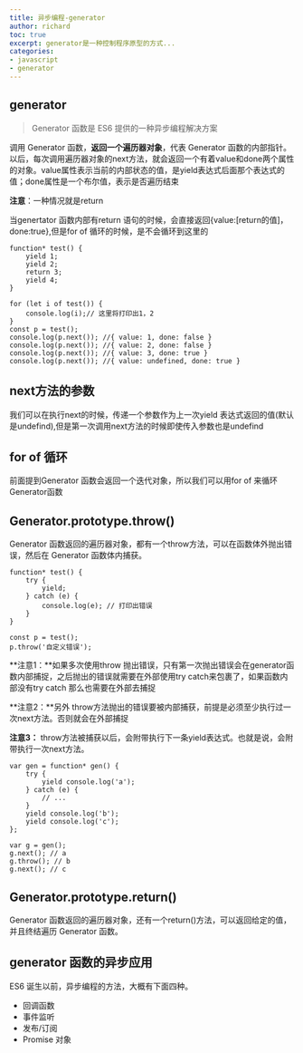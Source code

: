 ```yaml
---
title: 异步编程-generator
author: richard
toc: true
excerpt: generator是一种控制程序原型的方式...
categories:
- javascript
- generator
---
```


## generator
>Generator 函数是 ES6 提供的一种异步编程解决方案

调用 Generator 函数，**返回一个遍历器对象**，代表 Generator 函数的内部指针。以后，每次调用遍历器对象的next方法，就会返回一个有着value和done两个属性的对象。value属性表示当前的内部状态的值，是yield表达式后面那个表达式的值；done属性是一个布尔值，表示是否遍历结束

**注意**：一种情况就是return

当genertator 函数内部有return 语句的时候，会直接返回{value:[return的值]，done:true},但是for of 循环的时候，是不会循环到这里的

```
function* test() {
	yield 1;
	yield 2;
	return 3;
	yield 4;
}

for (let i of test()) {
	console.log(i);// 这里将打印出1，2 
}
const p = test();
console.log(p.next()); //{ value: 1, done: false }
console.log(p.next()); //{ value: 2, done: false }
console.log(p.next()); //{ value: 3, done: true }
console.log(p.next()); //{ value: undefined, done: true }

```
## next方法的参数

我们可以在执行next的时候，传递一个参数作为上一次yield 表达式返回的值(默认是undefind),但是第一次调用next方法的时候即使传入参数也是undefind

## for of 循环
前面提到Generator 函数会返回一个迭代对象，所以我们可以用for of 来循环Generator函数

## Generator.prototype.throw()
Generator 函数返回的遍历器对象，都有一个throw方法，可以在函数体外抛出错误，然后在 Generator 函数体内捕获。
```
function* test() {
	try {
		yield;
	} catch (e) {
		console.log(e); // 打印出错误
	}
}

const p = test();
p.throw('自定义错误');

```
**注意1：**如果多次使用throw 抛出错误，只有第一次抛出错误会在generator函数内部捕捉，之后抛出的错误就需要在外部使用try catch来包裹了，如果函数内部没有try catch 那么也需要在外部去捕捉

**注意2：**另外 throw方法抛出的错误要被内部捕获，前提是必须至少执行过一次next方法。否则就会在外部捕捉

**注意3：** throw方法被捕获以后，会附带执行下一条yield表达式。也就是说，会附带执行一次next方法。
```
var gen = function* gen() {
	try {
		yield console.log('a');
	} catch (e) {
		// ...
	}
	yield console.log('b');
	yield console.log('c');
};

var g = gen();
g.next(); // a
g.throw(); // b
g.next(); // c

```

## Generator.prototype.return()

Generator 函数返回的遍历器对象，还有一个return()方法，可以返回给定的值，并且终结遍历 Generator 函数。

## generator 函数的异步应用
ES6 诞生以前，异步编程的方法，大概有下面四种。

- 回调函数
- 事件监听
- 发布/订阅
- Promise 对象
